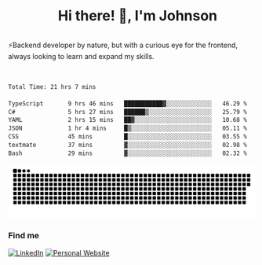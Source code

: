 <div id="user-content-toc">
  <ul align="center">
    <summary><h1 style="display: inline-block">Hi there! 👋, I'm Johnson</h1></summary>
  </ul>
</div>

⚡Backend developer by nature, but with a curious eye for the frontend, always looking to learn and expand my skills.

<br>


<!--START_SECTION:waka-->

```txt
Total Time: 21 hrs 7 mins

TypeScript       9 hrs 46 mins   ███████████▓░░░░░░░░░░░░░   46.29 %
C#               5 hrs 27 mins   ██████▒░░░░░░░░░░░░░░░░░░   25.79 %
YAML             2 hrs 15 mins   ██▓░░░░░░░░░░░░░░░░░░░░░░   10.68 %
JSON             1 hr 4 mins     █▒░░░░░░░░░░░░░░░░░░░░░░░   05.11 %
CSS              45 mins         █░░░░░░░░░░░░░░░░░░░░░░░░   03.55 %
textmate         37 mins         ▓░░░░░░░░░░░░░░░░░░░░░░░░   02.98 %
Bash             29 mins         ▓░░░░░░░░░░░░░░░░░░░░░░░░   02.32 %
```

<!--END_SECTION:waka-->

<picture>
  <source  srcset="https://github.com/joshwambere/joshwambere/blob/output/github-contribution-grid-snake-dark.svg?palette=github-dark">
  <source  srcset="https://github.com/joshwambere/joshwambere/blob/output/github-contribution-grid-snake.svg">
  <img alt="github contribution grid snake animation" src="https://github.com/joshwambere/joshwambere/blob/output/github-contribution-grid-snake.svg">
</picture>

### Find me
<a href="https://www.linkedin.com/in/dusabe-johnson" target="_blank"><img src="https://img.shields.io/badge/LinkedIn-%230077B5.svg?&style=flat&logo=linkedin&logoColor=white" alt="LinkedIn"></a>
‎‎ [![Personal Website](https://img.shields.io/badge/visit-Johnsonis.me-blue)](https://johnsonis.me/)
